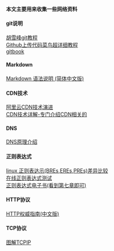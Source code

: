 #### 本文主要用来收集一些网络资料

#### git说明
[胡雪峰git教程](http://www.liaoxuefeng.com/wiki/0013739516305929606dd18361248578c67b8067c8c017b000 '胡雪峰git教程')  
[Github上传代码菜鸟超详细教程](http://lazynight.me/2898.html 'Github上传代码菜鸟超详细教程')  
[gitbook](https://git-scm.com/book/en/v2 'git book')  

#### Markdown
[Markdown 语法说明 (简体中文版)](http://wowubuntu.com/markdown/ 'Markdown 语法说明 (简体中文版)')  


#### CDN技术
[阿里云CDN技术演进](http://www.infoq.com/cn/presentations/alibaba-cloud-cdn-technology-evolution#downloadPdf '阿里云CDN技术演进')  
[CDN技术详解-专门介绍CDN相关的](http://pan.baidu.com/s/1jIFeY6U '密码: c3vx')  



#### DNS
[DNS原理介绍](https://www.cnhzz.com/bind-dns-base/  'DNS原理介绍')  



#### 正则表达式
[linux 正则表达示(BREs,EREs,PREs)差异比较](http://www.cnblogs.com/chengmo/archive/2010/10/10/1847287.html  'linux shell 正则表达式(BREs,EREs,PREs)差异比较')  
[在线正则表达式测试](http://tool.oschina.net/regex/ '在线正则表达式测试')   
[正则表达式电子书(看到第七章即可)](http://pan.baidu.com/s/1qYRKl2W '密码: 19x4')  

#### HTTP协议
[HTTP权威指南(中文版)](http://pan.baidu.com/s/1sleYR3v '密码: jtyc')  

#### TCP协议
[图解TCPIP](http://pan.baidu.com/s/1c2DptwW '密码: 3giu')  

